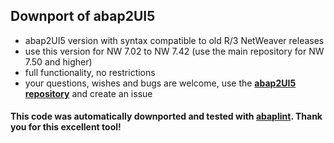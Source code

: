 ## Downport of abap2UI5

* abap2UI5 version with syntax compatible to old R/3 NetWeaver releases
* use this version for NW 7.02 to NW 7.42 (use the main repository for NW 7.50 and higher)
* full functionality, no restrictions
* your questions, wishes and bugs are welcome, use the [**abap2UI5 repository**](https://github.com/oblomov-dev/ABAP2UI5) and create an issue

#### This code was automatically downported and tested with [abaplint](https://abaplint.org/). Thank you for this excellent tool!
